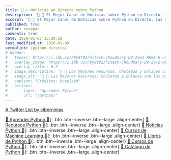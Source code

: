 ```yaml
---
title: 🐍 ▷ Noticias en Directo sobre Python
description: '📰 🐍 El Mejor Canal de Noticias sobre Python en Directo, las mejores Cuentas de Twitter y Personas relacionadas con el Lenguaje de Programación Python'
excerpt: '📰 🐍 El Mejor Canal de Noticias sobre Python en Directo, las mejores Cuentas de Twitter y Personas relacionadas con el Lenguaje de Programación Python'
published: true
author: rosepac
comments: true
date: 2020-01-07 15:20:18
last_modified_at: 2020-01-09
permalink: /python-directo/
# header:
#   teaser: https://i.ibb.co/F8y9t82/hitesh-choudhary-D9-Zow2-REm8-U-unsplash.jpg
#   overlay_image: https://i.ibb.co/F8y9t82/hitesh-choudhary-D9-Zow2-REm8-U-unsplash.jpg
#   overlay_filter: 0.2
#   image_description: '🔨 🐍 Los Mejores Recursos, Chuletas y Enlaces con los que Aprender Python'
#   image_alt: '🔨 🐍 Los Mejores Recursos, Chuletas y Enlaces con los que Aprender Python'
#   caption: "Créditos: Unsplash"
#   actions:
#     - label: "Aprender Python"
#       url: "/python/"
---
```


<a class="twitter-timeline" data-lang="es" data-theme="light" href="https://twitter.com/ciberninjas/lists/python-relacionado1?ref_src=twsrc%5Etfw">A Twitter List by ciberninjas</a> <script async src="https://platform.twitter.com/widgets.js" charset="utf-8"></script>

[🐍 Aprender Python 🐍](/python/){: .btn .btn--inverse .btn--large .align-center}
[🐍 Recursos Python 🐍](/python-recursos/){: .btn .btn--inverse .btn--large .align-center}
[🐍 Noticias Python 🐍](/python-directo/#page-title){: .btn .btn--inverse .btn--large .align-center}
[🐍 Cursos de Machine Learning 🐍](https://ouo.io/QSlgGQ){: .btn .btn--inverse .btn--large .align-center}
[🐍 Libros de Python 🐍](https://ouo.io/HzZZJA){: .btn .btn--inverse .btn--large .align-center}
[🐍 Cursos de Python 🐍](https://ouo.io/CNr4s3){: .btn .btn--inverse .btn--large .align-center}
[🐍 Catálogo de Python 🐍](/libros/#python){: .btn .btn--inverse .btn--large .align-center}
